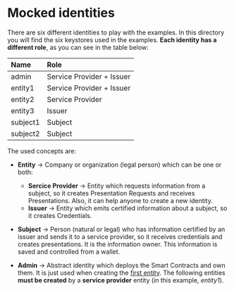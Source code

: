 # Mocked identities
There are six different identities to play with the examples. In this directory you will find the six keystores used in the examples. **Each identity has a different role**, as you can see in the table below:

|Name|Role|
|:--|:--|
|admin|Service Provider + Issuer|
|entity1|Service Provider + Issuer|
|entity2|Service Provider|
|entity3|Issuer|
|subject1|Subject |
|subject2|Subject |

The used concepts are:
- **Entity** &rarr; Company or organization (legal person) which can be one or both:
  - **Sercice Provider** &rarr; Entity which requests information from a subject, so it creates Presentation Requests and receives Presentations. Also, it can help anyone to create a new identity.
  - **Issuer** &rarr; Entity which emits certified information about a subject, so it creates Credentials.

- **Subject** &rarr; Person (natural or legal) who has information certified by an issuer and sends it to a service provider, so it receives credentials and creates presentations. It is the information owner. This information is saved and controlled from a wallet.
- **Admin** &rarr; Abstract identity which deploys the Smart Contracts and own them. It is just used when creating the [first entity](/exampleFirstEntity). The following entities **must be created** by a **service provider** entity (in this example, _entity1_).
